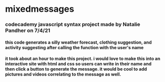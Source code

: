 # mixedmessages
### codecademy javascript syntax project made by Natalie Pandher on 7/4/21

#### this code generates a silly weather forecast, clothing suggestion, and activity suggesting after calling the function with the user's name

#### it took about an hour to make this project. i would love to make this into an interactive site with html and css so users can write in their name and then click a button to generate the message. it would be cool to add pictures and videos correlating to the message as well. 

